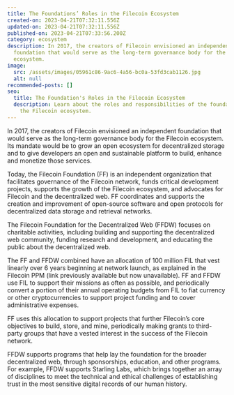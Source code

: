 ```yaml
---
title: The Foundations’ Roles in the Filecoin Ecosystem
created-on: 2023-04-21T07:32:11.556Z
updated-on: 2023-04-21T07:32:11.556Z
published-on: 2023-04-21T07:33:56.200Z
category: ecosystem
description: In 2017, the creators of Filecoin envisioned an independent
  foundation that would serve as the long-term governance body for the Filecoin
  ecosystem.
image:
  src: /assets/images/05961c86-9ac6-4a56-bc0a-53fd3cab1126.jpg
  alt: null
recommended-posts: []
seo:
  title: The Foundation's Roles in the Filecoin Ecosystem
  description: Learn about the roles and responsibilities of the foundation within
    the Filecoin ecosystem.
---
```


In 2017, the creators of Filecoin envisioned an independent foundation that would serve as the long-term governance body for the Filecoin ecosystem. Its mandate would be to grow an open ecosystem for decentralized storage and to give developers an open and sustainable platform to build, enhance and monetize those services.

Today, the Filecoin Foundation (FF) is an independent organization that facilitates governance of the Filecoin network, funds critical development projects, supports the growth of the Filecoin ecosystem, and advocates for Filecoin and the decentralized web. FF coordinates and supports the creation and improvement of open-source software and open protocols for decentralized data storage and retrieval networks.

The Filecoin Foundation for the Decentralized Web (FFDW) focuses on charitable activities, including building and supporting the decentralized web community, funding research and development, and educating the public about the decentralized web.

The FF and FFDW combined have an allocation of 100 million FIL that vest linearly over 6 years beginning at network launch, as explained in the Filecoin PPM (link previously available but now unavailable). FF and FFDW use FIL to support their missions as often as possible, and periodically convert a portion of their annual operating budgets from FIL to fiat currency or other cryptocurrencies to support project funding and to cover administrative expenses.

FF uses this allocation to support projects that further Filecoin’s core objectives to build, store, and mine, periodically making grants to third-party groups that have a vested interest in the success of the Filecoin network.

FFDW supports programs that help lay the foundation for the broader decentralized web, through sponsorships, education, and other programs. For example, FFDW supports Starling Labs, which brings together an array of disciplines to meet the technical and ethical challenges of establishing trust in the most sensitive digital records of our human history.
